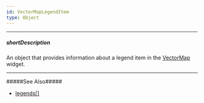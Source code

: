 ```yaml
---
id: VectorMapLegendItem
type: Object
---
```

---
##### shortDescription
An object that provides information about a legend item in the [VectorMap](/api-reference/20%20Data%20Visualization%20Widgets/dxVectorMap '/Documentation/ApiReference/Data_Visualization_Widgets/dxVectorMap/') widget.

---
#####See Also#####
- [legends[]](/Documentation/ApiReference/Data_Visualization_Widgets/dxVectorMap/Configuration/legends/)